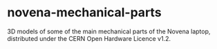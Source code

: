# novena-mechanical-parts

3D models of some of the main mechanical parts of the Novena laptop, distributed under the CERN Open Hardware Licence v1.2.
